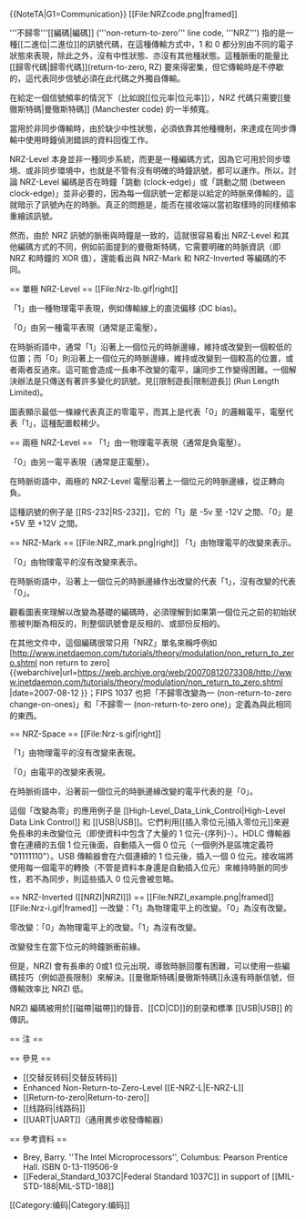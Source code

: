 {{NoteTA|G1=Communication}}
[[File:NRZcode.png|framed]]

'''不歸零'''[[編碼|編碼]] ('''non-return-to-zero''' line code, '''NRZ''') 指的是一種[[二進位|二進位]]的訊號代碼，在這種傳輸方式中，1 和 0 都分別由不同的電子狀態來表現，除此之外，沒有中性狀態、亦沒有其他種狀態。這種脈衝的能量比[[歸零代碼|歸零代碼]](return-to-zero, RZ) 要來得密集，但它傳輸時是不停歇的，這代表同步信號必須在此代碼之外獨自傳輸。

在給定一個信號頻率的情況下（比如說[[位元率|位元率]]），NRZ 代碼只需要[[曼徹斯特碼|曼徹斯特碼]] (Manchester code) 的一半頻寬。

當用於非同步傳輸時，由於缺少中性狀態，必須依靠其他種機制，來達成在同步傳輸中使用時鐘偵測錯誤的資料回復工作。

NRZ-Level 本身並非一種同步系統，而更是一種編碼方式，因為它可用於同步環境、或非同步環境中，也就是不管有沒有明確的時鐘訊號，都可以運作。所以，討論 NRZ-Level 編碼是否在時鐘「跳動 (clock-edge)」或「跳動之間 (between clock-edge)」並非必要的，因為每一個訊號一定都是以給定的時脈來傳輸的，這就暗示了訊號內在的時脈。真正的問題是，能否在接收端以當初取樣時的同樣頻率重繪該訊號。

然而，由於 NRZ 訊號的脈衝與時鐘是一致的，這就很容易看出 NRZ-Level 和其他編碼方式的不同，例如前面提到的曼徹斯特碼，它需要明確的時脈資訊（即 NRZ 和時鐘的 XOR 值），還能看出與 NRZ-Mark 和 NRZ-Inverted 等編碼的不同。

== 單極 NRZ-Level ==
[[File:Nrz-lb.gif|right]]

「1」由一種物理電平表現，例如傳輸線上的直流偏移 (DC bias)。

「0」由另一種電平表現（通常是正電壓）。

在時脈術語中，通常「1」沿著上一個位元的時脈邊緣，維持或改變到一個較低的位置；而「0」則沿著上一個位元的時脈邊緣，維持或改變到一個較高的位置，或者兩者反過來。這可能會造成一長串不改變的電平，讓同步工作變得困難。一個解決辦法是只傳送有著許多變化的訊號，見[[限制遊長|限制遊長]] (Run Length Limited)。

圖表顯示最低一條線代表真正的零電平，而其上是代表「0」的邏輯電平，電壓代表「1」，這種配置較稀少。

== 兩極 NRZ-Level ==
「1」由一物理電平表現（通常是負電壓）。

「0」由另一電平表現（通常是正電壓）。

在時脈術語中，兩極的 NRZ-Level 電壓沿著上一個位元的時脈邊緣，從正轉向負。

這種訊號的例子是 [[RS-232|RS-232]]，它的「1」是 -5v 至 -12V 之間、「0」是 +5V 至 +12V 之間。

== NRZ-Mark ==
[[File:NRZ_mark.png|right]]
「1」由物理電平的改變來表示。

「0」由物理電平的沒有改變來表示。

在時脈術語中，沿著上一個位元的時脈邊緣作出改變的代表「1」，沒有改變的代表「0」。

觀看圖表來理解以改變為基礎的編碼時，必須理解到如果第一個位元之前的初始狀態被判斷為相反的，則整個訊號會是反相的、或部份反相的。

在其他文件中，這個編碼很常只用「NRZ」單名來稱呼<ref>例如 [http://www.inetdaemon.com/tutorials/theory/modulation/non_return_to_zero.shtml non return to zero] {{webarchive|url=https://web.archive.org/web/20070812073308/http://www.inetdaemon.com/tutorials/theory/modulation/non_return_to_zero.shtml |date=2007-08-12 }}</ref>；FIPS 1037 也把「不歸零改變為一 (non-return-to-zero change-on-ones)」和「不歸零一 (non-return-to-zero one)」定義為與此相同的東西。

== NRZ-Space ==
[[File:Nrz-s.gif|right]]

「1」由物理電平的沒有改變來表現。

「0」由電平的改變來表現。

在時脈術語中，沿著前一個位元的時脈邊緣改變的電平代表的是「0」。

這個「改變為零」的應用例子是 [[High-Level_Data_Link_Control|High-Level Data Link Control]] 和 [[USB|USB]]。它們利用[[插入零位元|插入零位元]]來避免長串的未改變位元（即使資料中包含了大量的 1 位元-{序列}-）。HDLC 傳輸器會在連續的五個 1 位元後面，自動插入一個 0 位元（一個例外是區塊定義符 "01111110"）。USB 傳輸器會在六個連續的 1 位元後，插入一個 0 位元。接收端將使用每一個電平的轉換（不管是資料本身還是自動插入位元）來維持時脈的同步性，若不為同步，則這些插入 0 位元會被忽略。

== NRZ-Inverted ([[NRZI|NRZI]]) ==
[[File:NRZI_example.png|framed]]
[[File:Nrz-i.gif|framed]]
一改變：「1」為物理電平上的改變。「0」為沒有改變。 

零改變：「0」為物理電平上的改變。「1」為沒有改變。 

改變發生在當下位元的時鐘脈衝前緣。

但是，NRZI 會有長串的 0或1 位元出現，導致時脈回覆有困難，可以使用一些編碼技巧（例如遊長限制）來解決。[[曼徹斯特碼|曼徹斯特碼]]永遠有時脈信號，但傳輸效率比 NRZI 低。

NRZI 編碼被用於[[磁帶|磁帶]]的錄音、[[CD|CD]]的刻录和標準 [[USB|USB]] 的傳訊。

== 注 ==
<references/>

== 參見 ==
* [[交替反转码|交替反转码]]
* Enhanced Non-Return-to-Zero-Level [[E-NRZ-L|E-NRZ-L]]
* [[Return-to-zero|Return-to-zero]]
* [[线路码|线路码]]
* [[UART|UART]]（通用異步收發傳輸器）

== 參考資料 ==
* Brey, Barry. ''The Intel Microprocessors'', Columbus: Pearson Prentice Hall. ISBN 0-13-119506-9
* [[Federal_Standard_1037C|Federal Standard 1037C]] in support of [[MIL-STD-188|MIL-STD-188]]

[[Category:编码|Category:编码]]